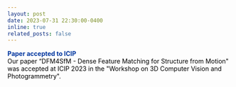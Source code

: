 ```yaml
---
layout: post
date: 2023-07-31 22:30:00-0400
inline: true
related_posts: false
---
```


<font color="#00369f"><b>Paper accepted to ICIP</b></font><br><font color="#000000">Our paper “DFM4SfM - Dense Feature Matching for Structure from Motion" was accepted at ICIP 2023 in the "Workshop on 3D Computer Vision and Photogrammetry".</font>

